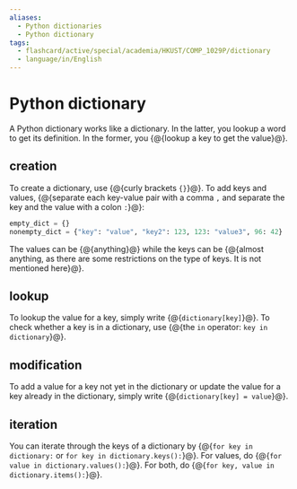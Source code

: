 ```yaml
---
aliases:
  - Python dictionaries
  - Python dictionary
tags:
  - flashcard/active/special/academia/HKUST/COMP_1029P/dictionary
  - language/in/English
---
```


# Python dictionary

A Python dictionary works like a dictionary. In the latter, you lookup a word to get its definition. In the former, you {@{lookup a key to get the value}@}. <!--SR:!2027-07-05,971,350-->

## creation

To create a dictionary, use {@{curly brackets `{}`}@}. To add keys and values, {@{separate each key-value pair with a comma `,` and separate the key and the value with a colon `:`}@}: <!--SR:!2026-10-14,736,330!2028-06-24,1247,350-->

```Python
empty_dict = {}
nonempty_dict = {"key": "value", "key2": 123, 123: "value3", 96: 42}
```

The values can be {@{anything}@} while the keys can be {@{almost anything, as there are some restrictions on the type of keys. It is not mentioned here}@}. <!--SR:!2028-03-29,1178,350!2026-11-26,736,330-->

## lookup

To lookup the value for a key, simply write {@{`dictionary[key]`}@}. To check whether a key is in a dictionary, use {@{the `in` operator: `key in dictionary`}@}. <!--SR:!2028-04-03,1182,350!2027-04-18,907,350-->

## modification

To add a value for a key not yet in the dictionary or update the value for a key already in the dictionary, simply write {@{`dictionary[key] = value`}@}. <!--SR:!2028-05-08,1211,350-->

## iteration

You can iterate through the keys of a dictionary by {@{`for key in dictionary:` or `for key in dictionary.keys():`}@}. For values, do {@{`for value in dictionary.values():`}@}. For both, do {@{`for key, value in dictionary.items():`}@}. <!--SR:!2029-02-03,1424,350!2028-10-08,1330,350!2028-01-23,1124,350-->
